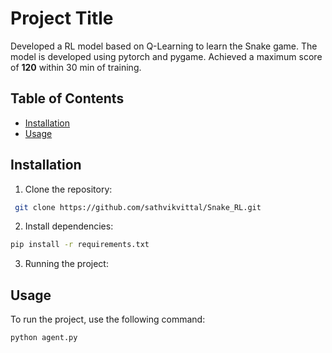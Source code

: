 # Project Title
Developed a RL model based on Q-Learning to learn the Snake game. The model is developed using pytorch and pygame. Achieved a maximum score of **120** within 30 min of training.

## Table of Contents
- [Installation](#installation)
- [Usage](#usage)


## Installation
1. Clone the repository:
```bash
 git clone https://github.com/sathvikvittal/Snake_RL.git
```

2. Install dependencies:
```bash
pip install -r requirements.txt
 ```

3. Running the project: 

## Usage
To run the project, use the following command:
```bash
python agent.py
```

